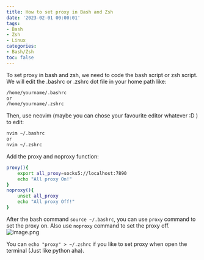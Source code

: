 ```yaml
---
title: How to set proxy in Bash and Zsh
date: '2023-02-01 00:00:01'
tags: 
- Bash
- Zsh
- Linux
categories:
- Bash/Zsh
toc: false
---
```

To set proxy in bash and zsh, we need to code the bash script or zsh script.
We will edit the .bashrc or .zshrc dot file in your home path like:
```bash
/home/yourname/.bashrc
or
/home/yourname/.zshrc
```
Then, use neovim (maybe you can chose your favourite editor whatever :D ) to edit:
```bash
nvim ~/.bashrc
or
nvim ~/.zshrc
```
<!--more-->
Add the proxy and noproxy function:
```bash
proxy(){
	export all_proxy=socks5://localhost:7890
	echo "All proxy On!"
}
noproxy(){
	unset all_proxy
	echo "All proxy Off!"
}
```
After the bash command `source ~/.bashrc`, you can use `proxy` command to set the proxy on. Also use `noproxy` command to set the proxy off.
![image.png](https://cdn.jsdelivr.net/gh/InverseDa/image@master/image/20230201214625.png)

You can `echo "proxy" > ~/.zshrc` if you like to set proxy when open the terminal (Just like python aha).